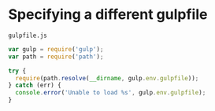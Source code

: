 # Specifying a different gulpfile

`gulpfile.js`

```js
var gulp = require('gulp');
var path = require('path');

try {
  require(path.resolve(__dirname, gulp.env.gulpfile));
} catch (err) {
  console.error('Unable to load %s', gulp.env.gulpfile);
}
```
